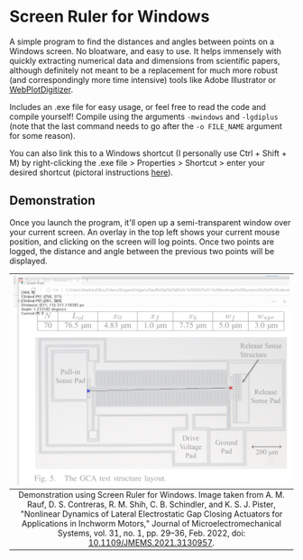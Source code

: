 # Screen Ruler for Windows
A simple program to find the distances and angles between points on a Windows screen. No bloatware, and easy to use. It helps immensely with quickly extracting numerical data and dimensions from scientific papers, although definitely not meant to be a replacement for much more robust (and correspondingly more time intensive) tools like Adobe Illustrator or [WebPlotDigitizer](https://automeris.io/WebPlotDigitizer/).

Includes an .exe file for easy usage, or feel free to read the code and compile yourself! Compile using the arguments ``-mwindows`` and ``-lgdiplus`` (note that the last command needs to go after the ``-o FILE_NAME`` argument for some reason).

You can also link this to a Windows shortcut (I personally use Ctrl + Shift + M) by right-clicking the .exe file > Properties > Shortcut > enter your desired shortcut (pictoral instructions [here](https://www.laptopmag.com/articles/create-keyboard-shortcuts-windows-10)).

## Demonstration
Once you launch the program, it'll open up a semi-transparent window over your current screen. An overlay in the top left shows your current mouse position, and clicking on the screen will log points. Once two points are logged, the distance and angle between the previous two points will be displayed.

| ![Demonstration using Screen Ruler for Windows](images/windows_screen_ruler_demonstration.png) |
|:--:|
| Demonstration using Screen Ruler for Windows. Image taken from A. M. Rauf, D. S. Contreras, R. M. Shih, C. B. Schindler, and K. S. J. Pister, "Nonlinear Dynamics of Lateral Electrostatic Gap Closing Actuators for Applications in Inchworm Motors," Journal of Microelectromechanical Systems, vol. 31, no. 1, pp. 29–36, Feb. 2022, doi: [10.1109/JMEMS.2021.3130957](http://doi.org/10.1109/JMEMS.2021.3130957).|
